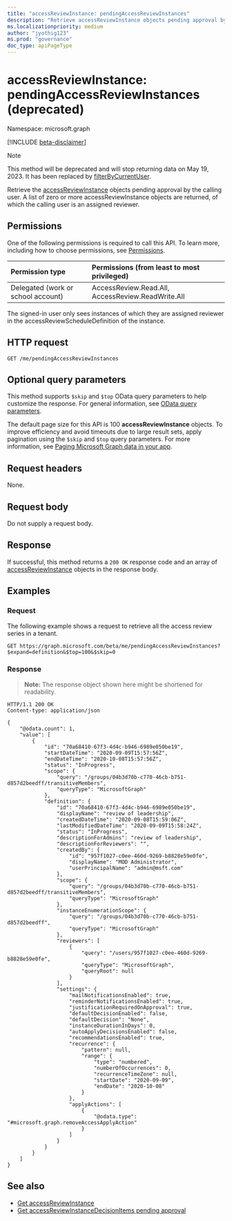 ```yaml
---
title: "accessReviewInstance: pendingAccessReviewInstances"
description: "Retrieve accessReviewInstance objects pending approval by calling user."
ms.localizationpriority: medium
author: "jyothig123"
ms.prod: "governance"
doc_type: apiPageType
---
```


# accessReviewInstance: pendingAccessReviewInstances (deprecated)

Namespace: microsoft.graph

[!INCLUDE [beta-disclaimer](../../includes/beta-disclaimer.md)]

>[!NOTE]
>This method will be deprecated and will stop returning data on May 19, 2023. It has been replaced by [filterByCurrentUser](accessreviewinstance-filterbycurrentuser.md).

Retrieve the [accessReviewInstance](../resources/accessreviewinstance.md) objects pending approval by the calling user. A list of zero or more accessReviewInstance objects are returned, of which the calling user is an assigned reviewer.

## Permissions
One of the following permissions is required to call this API. To learn more, including how to choose permissions, see [Permissions](/graph/permissions-reference).

|Permission type                        | Permissions (from least to most privileged)              |
|:--------------------------------------|:---------------------------------------------------------|
|Delegated (work or school account)     | AccessReview.Read.All, AccessReview.ReadWrite.All  |

 The signed-in user only sees instances of which they are assigned reviewer in the accessReviewScheduleDefinition of the instance.

## HTTP request
<!-- { "blockType": "ignored" } -->
```http
GET /me/pendingAccessReviewInstances
```

## Optional query parameters
This method supports `$skip` and `$top` OData query parameters to help customize the response. For general information, see [OData query parameters](/graph/query-parameters).

The default page size for this API is 100 **accessReviewInstance** objects. To improve efficiency and avoid timeouts due to large result sets, apply pagination using the `$skip` and `$top` query parameters. For more information, see [Paging Microsoft Graph data in your app](/graph/paging).

## Request headers
None.

## Request body
Do not supply a request body.

## Response
If successful, this method returns a `200 OK` response code and an array of [accessReviewInstance](../resources/accessreviewinstance.md) objects in the response body.

## Examples
### Request
The following example shows a request to retrieve all the access review series in a tenant.


<!-- {
  "blockType": "request",
  "name": "list_accessReviewInstance_pendingapproval"
}-->
```msgraph-interactive
GET https://graph.microsoft.com/beta/me/pendingAccessReviewInstances?$expand=definition&$top=100&$skip=0
```


### Response
>**Note:** The response object shown here might be shortened for readability.
<!-- {
  "blockType": "response",
  "truncated": true,
  "@odata.type": "microsoft.graph.accessReviewInstance",
  "isCollection": "true"
} -->
```http
HTTP/1.1 200 OK
Content-type: application/json

{
    "@odata.count": 1,
    "value": [
        {
            "id": "70a68410-67f3-4d4c-b946-6989e050be19",
            "startDateTime": "2020-09-09T15:57:56Z",
            "endDateTime": "2020-10-08T15:57:56Z",
            "status": "InProgress",
            "scope": {
                "query": "/groups/04b3d70b-c770-46cb-b751-d857d2beedff/transitiveMembers",
                "queryType": "MicrosoftGraph"
            },
            "definition": {
                "id": "70a68410-67f3-4d4c-b946-6989e050be19",
                "displayName": "review of leadership",
                "createdDateTime": "2020-09-08T15:59:06Z",
                "lastModifiedDateTime": "2020-09-09T15:58:24Z",
                "status": "InProgress",
                "descriptionForAdmins": "review of leadership",
                "descriptionForReviewers": "",
                "createdBy": {
                    "id": "957f1027-c0ee-460d-9269-b8828e59e0fe",
                    "displayName": "MOD Administrator",
                    "userPrincipalName": "admin@msft.com"
                },
                "scope": {
                    "query": "/groups/04b3d70b-c770-46cb-b751-d857d2beedff/transitiveMembers",
                    "queryType": "MicrosoftGraph"
                },
                "instanceEnumerationScope": {
                    "query": "/groups/04b3d70b-c770-46cb-b751-d857d2beedff",
                    "queryType": "MicrosoftGraph"
                },
                "reviewers": [
                    {
                        "query": "/users/957f1027-c0ee-460d-9269-b8828e59e0fe",
                        "queryType": "MicrosoftGraph",
                        "queryRoot": null
                    }
                ],
                "settings": {
                    "mailNotificationsEnabled": true,
                    "reminderNotificationsEnabled": true,
                    "justificationRequiredOnApproval": true,
                    "defaultDecisionEnabled": false,
                    "defaultDecision": "None",
                    "instanceDurationInDays": 0,
                    "autoApplyDecisionsEnabled": false,
                    "recommendationsEnabled": true,
                    "recurrence": {
                        "pattern": null,
                        "range": {
                            "type": "numbered",
                            "numberOfOccurrences": 0,
                            "recurrenceTimeZone": null,
                            "startDate": "2020-09-09",
                            "endDate": "2020-10-08"
                        }
                    },
                    "applyActions": [
                        {
                            "@odata.type": "#microsoft.graph.removeAccessApplyAction"
                        }
                    ]
                }
            }
        }
    ]
}
```

## See also

- [Get accessReviewInstance](accessreviewinstance-get.md)
- [Get accessReviewInstanceDecisionItems pending approval](accessreviewinstancedecisionitem-listpendingapproval.md)


<!--
{
  "type": "#page.annotation",
  "description": "List accessReviewInstance pendingApproval",
  "keywords": "",
  "section": "documentation",
  "tocPath": "",
  "suppressions": [
  ]
}
-->
